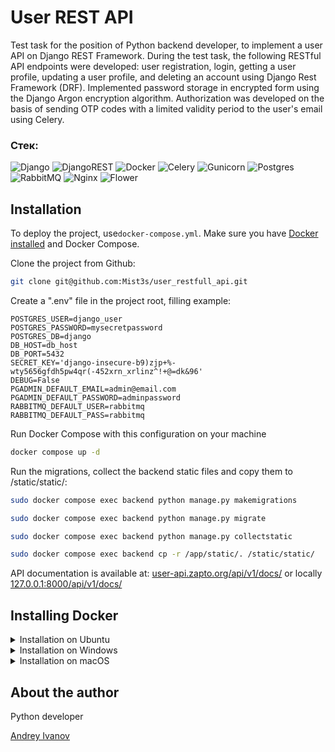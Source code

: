 # User REST API
Test task for the position of Python backend developer, to implement a user API on Django REST Framework. 
During the test task, the following RESTful API endpoints were developed: user registration, login, 
getting a user profile, updating a user profile, and deleting an account using Django Rest Framework (DRF). 
Implemented password storage in encrypted form using the Django Argon encryption algorithm. 
Authorization was developed on the basis of sending OTP codes with a limited validity period to the user's email 
using Celery.

### Стек:
![Django](https://img.shields.io/badge/django-%23092E20.svg?style=for-the-badge&logo=django&logoColor=white)
![DjangoREST](https://img.shields.io/badge/DJANGO-REST-ff1709?style=for-the-badge&logo=django&logoColor=white&color=ff1709&labelColor=gray)
![Docker](https://img.shields.io/badge/docker-%230db7ed.svg?style=for-the-badge&logo=docker&logoColor=white)
![Celery](https://img.shields.io/badge/celery-%23a9cc54.svg?style=for-the-badge&logo=celery&logoColor=ddf4a4)
![Gunicorn](https://img.shields.io/badge/gunicorn-%298729.svg?style=for-the-badge&logo=gunicorn&logoColor=white)
![Postgres](https://img.shields.io/badge/postgres-%23316192.svg?style=for-the-badge&logo=postgresql&logoColor=white)
![RabbitMQ](https://img.shields.io/badge/Rabbitmq-FF6600?style=for-the-badge&logo=rabbitmq&logoColor=white)
![Nginx](https://img.shields.io/badge/nginx-%23009639.svg?style=for-the-badge&logo=nginx&logoColor=white)
![Flower](https://img.shields.io/badge/hulu-1CE783?style=for-the-badge&logo=hulu&logoColor=white)



## Installation

To deploy the project, use`docker-compose.yml`. Make sure you have [Docker installed](#installing-docker) and Docker Compose.

Clone the project from Github:
```bash
git clone git@github.com:Mist3s/user_restfull_api.git
```
Create a ".env" file in the project root, filling example:
```text
POSTGRES_USER=django_user
POSTGRES_PASSWORD=mysecretpassword
POSTGRES_DB=django
DB_HOST=db_host
DB_PORT=5432
SECRET_KEY='django-insecure-b9)zjp+%-wty5656gfdh5pw4qr(-452xrn_xrlinz^!+@=dk&96'
DEBUG=False
PGADMIN_DEFAULT_EMAIL=admin@email.com
PGADMIN_DEFAULT_PASSWORD=adminpassword
RABBITMQ_DEFAULT_USER=rabbitmq
RABBITMQ_DEFAULT_PASS=rabbitmq
```

Run Docker Compose with this configuration on your machine
```bash
docker compose up -d
```
Run the migrations, collect the backend static files and copy them to /static/static/:
```bash
sudo docker compose exec backend python manage.py makemigrations
```
```bash
sudo docker compose exec backend python manage.py migrate
```
```bash
sudo docker compose exec backend python manage.py collectstatic
```
```bash
sudo docker compose exec backend cp -r /app/static/. /static/static/
```
API documentation is available at:
[user-api.zapto.org/api/v1/docs/](https://user-api.zapto.org/api/v1/docs/)
or locally
[127.0.0.1:8000/api/v1/docs/](http://127.0.0.1:8000/api/v1/docs/)



## Installing Docker

<details>
<summary>Installation on Ubuntu</summary>

1. ```bash
    sudo apt-get update
   ```
2. ```bash
    sudo apt-get install -y apt-transport-https ca-certificates curl software-properties-common
   ```
3. ```bash
    curl -fsSL https://download.docker.com/linux/ubuntu/gpg | sudo gpg --dearmor -o /usr/share/keyrings/docker-archive-keyring.gpg
   ```
4. ```bash
    echo "deb [signed-by=/usr/share/keyrings/docker-archive-keyring.gpg] https://download.docker.com/linux/ubuntu $(lsb_release -cs) stable" | sudo tee /etc/apt/sources.list.d/docker.list > /dev/null
   ```
5. ```bash
    sudo apt-get update
   ```
6. ```bash
    sudo apt-get install -y docker-ce docker-ce-cli containerd.io
   ```
7. ```bash
    sudo usermod -aG docker $USER
   ```
8. ```bash
    sudo reboot
   ```
</details>

<details>
<summary>Installation on Windows</summary>

1. Download the Docker Desktop installer from [the official Docker website](https://www.docker.com/products/docker-desktop) and install it.
2. Launch Docker Desktop after installation.

</details>

<details>
<summary>Installation on macOS</summary>

1. Download the Docker Desktop installer from [the official Docker website](https://www.docker.com/products/docker-desktop) and install it.
2. Launch Docker Desktop after installation.

</details>

## About the author
Python developer

[Andrey Ivanov](https://github.com/Mist3s)
